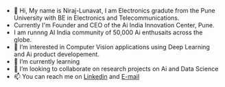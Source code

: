 - 👋 Hi, My name is Niraj-Lunavat, I am Electronics gradute from the Pune University with BE in Electronics and Telecommunications. 
- Currently I'm Founder and CEO of the Ai India Innovation Center, Pune. 
- I am runnng AI India community of 50,000 Ai enthusaits across the globe. 
- 👀 I’m interested in Computer Vision applications using Deep Learning and Ai product developement. 
- 🌱 I’m currently learning 
- 💞️ I’m looking to collaborate on research projects on Ai and Data Science
- 📫 You can reach me on [Linkedin](https://www.linkedin.com/in/niraj-lunavat-%F0%9F%A4%96%F0%9F%92%A1%E2%9C%8D%EF%B8%8F-41581699/) and [E-mail](nirajplunavat@gmail.com)

<!---
Niraj-Lunavat/Niraj-Lunavat is a ✨ special ✨ repository because its `README.md` (this file) appears on your GitHub profile.
You can click the Preview link to take a look at your changes.
--->
